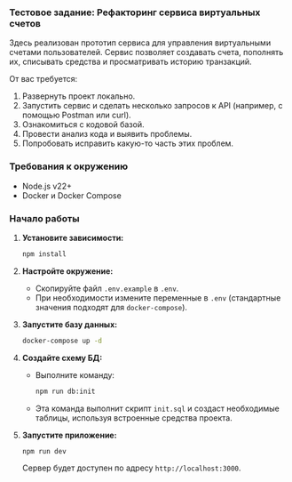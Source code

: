 ### **Тестовое задание: Рефакторинг сервиса виртуальных счетов**

Здесь реализован прототип сервиса для управления виртуальными счетами пользователей.
Сервис позволяет создавать счета, пополнять их, списывать средства и просматривать историю транзакций.


От вас требуется:
1. Развернуть проект локально.
2. Запустить сервис и сделать несколько запросов к API (например, с помощью Postman или curl).
2. Ознакомиться с кодовой базой.
3. Провести анализ кода и выявить проблемы.
4. Попробовать исправить какую-то часть этих проблем.

### **Требования к окружению**
*   Node.js v22+
*   Docker и Docker Compose

### **Начало работы**

1.  **Установите зависимости:**
    ```bash
    npm install
    ```

2.  **Настройте окружение:**
    *   Скопируйте файл `.env.example` в `.env`.
    *   При необходимости измените переменные в `.env` (стандартные значения подходят для `docker-compose`).

3.  **Запустите базу данных:**
    ```bash
    docker-compose up -d
    ```

4.  **Создайте схему БД:**
    *   Выполните команду:
        ```bash
        npm run db:init
        ```
    *   Эта команда выполнит скрипт `init.sql` и создаст необходимые таблицы, используя встроенные средства проекта.

5.  **Запустите приложение:**
    ```bash
    npm run dev
    ```
    Сервер будет доступен по адресу `http://localhost:3000`.


